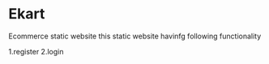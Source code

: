 # Ekart
Ecommerce static website
this static website havinfg following functionality

1.register
2.login
